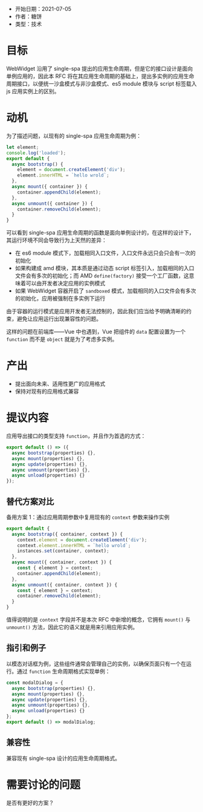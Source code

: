 
- 开始日期：2021-07-05
- 作者：糖饼
- 类型：技术

# 目标

WebWidget 沿用了 single-spa 提出的应用生命周期，但是它的接口设计是面向单例应用的，因此本 RFC 将在其应用生命周期的基础上，提出多实例的应用生命周期接口，以便统一沙盒模式与非沙盒模式、es5 module 模块与 script 标签载入 js 应用实例上的区别。

# 动机

为了描述问题，以现有的 single-spa 应用生命周期为例：

```js
let element;
console.log('loaded');
export default {
  async bootstrap() {
    element = document.createElement('div');
    element.innerHTML = `hello wrold`;
  },
  async mount({ container }) {
    container.appendChild(element);
  },
  async unmount({ container }) {
    container.removeChild(element);
  }
}
```

可以看到 single-spa 应用生命周期的函数是面向单例设计的，在这样的设计下，其运行环境不同会导致行为上天然的差异：

* 在 es6 module 模式下，加载相同入口文件，入口文件永远只会只会有一次的初始化
* 如果构建成 amd 模块，其本质是通过动态 script 标签引入，加载相同的入口文件会有多次的初始化；而 AMD `define(factory)` 接受一个工厂函数，这意味着可以由开发者决定应用的实例模式
* 如果 WebWidget 容器开启了 `sandboxed` 模式，加载相同的入口文件会有多次的初始化，应用被强制在多实例下运行

由于容器的运行模式是应用开发者无法控制的，因此我们应当给予明确清晰的约束，避免让应用运行出现兼容性的问题。

这样的问题在前端库——Vue 中也遇到，Vue 把组件的 `data` 配置设置为一个 `function` 而不是 `object` 就是为了考虑多实例。

# 产出

- 提出面向未来、适用性更广的应用格式
- 保持对现有的应用格式兼容

# 提议内容

应用导出接口的类型支持 `function`，并且作为首选的方式：

```js
export default () => ({
  async bootstrap(properties) {},
  async mount(properties) {},
  async update(properties) {},
  async unmount(properties) {},
  async unload(properties) {}
});
```

## 替代方案对比

备用方案 1：通过应用周期参数中复用现有的 `context` 参数来操作实例

```js
export default {
  async bootstrap({ container, context }) {
    context.element = document.createElement('div');
    context.element.innerHTML = `hello wrold`;
    instances.set(container, context);
  },
  async mount({ container, context }) {
    const { element } = context;
    container.appendChild(element);
  },
  async unmount({ container, context }) {
    const { element } = context;
    container.removeChild(element);
  }
}
```

值得说明的是 `context` 字段并不是本次 RFC 中新增的概念，它拥有 `mount()` 与 `unmount()` 方法，因此它的语义就是用来引用应用实例。

## 指引和例子

以模态对话框为例，这些组件通常会管理自己的实例，以确保页面只有一个在运行。通过 `function` 生命周期格式实现单例：

```js
const modalDialog = {
  async bootstrap(properties) {},
  async mount(properties) {},
  async update(properties) {},
  async unmount(properties) {},
  async unload(properties) {}
};
export default () => modalDialog;
```

## 兼容性

兼容现有 single-spa 设计的应用生命周期格式。

# 需要讨论的问题

是否有更好的方案？